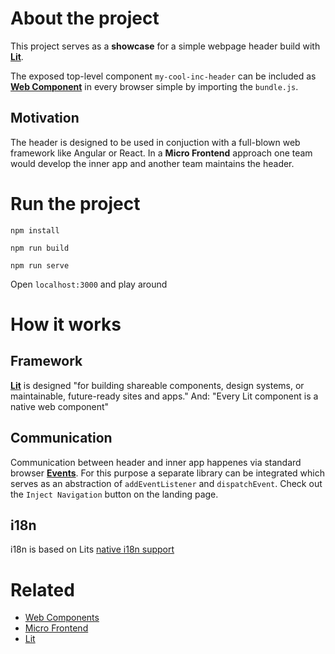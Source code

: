 # About the project

This project serves as a **showcase** for a simple webpage header build with **[Lit](https://lit.dev/docs/)**.

The exposed top-level component `my-cool-inc-header` can be included as **[Web Component](https://developer.mozilla.org/de/docs/Web/API/Web_components)** in every browser simple by importing the `bundle.js`.

## Motivation

The header is designed to be used in conjuction with a full-blown web framework like Angular or React. In a **Micro Frontend** approach one team would develop the inner app and another team maintains the header.

# Run the project

```
npm install

npm run build

npm run serve
```

Open `localhost:3000` and play around

# How it works

## Framework

**[Lit](https://lit.dev/docs/)** is designed "for building shareable components, design systems, or maintainable, future-ready sites and apps." And: "Every Lit component is a native web component"

## Communication

Communication between header and inner app happenes via standard browser **[Events](https://developer.mozilla.org/de/docs/Web/API/Event)**. For this purpose a separate library can be integrated which serves as an abstraction of `addEventListener` and `dispatchEvent`. Check out the `Inject Navigation` button on the landing page.

## i18n

i18n is based on Lits [native i18n support](https://lit.dev/docs/localization/overview/)


# Related

- [Web Components](https://developer.mozilla.org/de/docs/Web/API/Web_components)
- [Micro Frontend](https://micro-frontends.org/)
- [Lit](https://lit.dev/)
